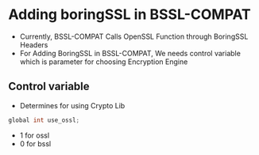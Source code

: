 # Adding boringSSL in BSSL-COMPAT
- Currently, BSSL-COMPAT Calls OpenSSL Function through BoringSSL Headers
- For Adding BoringSSL in BSSL-COMPAT, We needs control variable which is parameter for choosing Encryption Engine
## Control variable
- Determines for using Crypto Lib
```c
global int use_ossl; 
```
- 1 for ossl
- 0 for bssl
